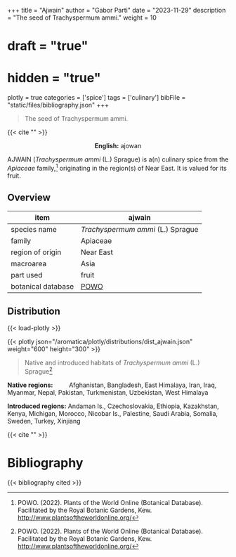+++
title = "Ajwain"
author = "Gabor Parti"
date = "2023-11-29"
description = "The seed of Trachyspermum ammi."
weight = 10
# draft = "true"
# hidden = "true"
plotly = true
categories = ['spice']
tags = ['culinary']
bibFile = "static/files/bibliography.json"
+++

>The seed of Trachyspermum ammi.

{{< cite "" >}}

<center>

**English:** ajowan

</center>

AJWAIN (*Trachyspermum ammi* (L.) Sprague) is a(n) culinary spice from the *Apiaceae* family,[^powo] originating in the region(s) of Near East. It is valued for its fruit.

[^powo]: POWO. (2022). Plants of the World Online (Botanical Database). Facilitated by the Royal Botanic Gardens, Kew. http://www.plantsoftheworldonline.org/

## Overview

|       item       |                       ajwain                      |
|------------------|---------------------------------------------------|
|   species name   |         *Trachyspermum ammi* (L.) Sprague         |
|      family      |                      Apiaceae                     |
| region of origin |                     Near East                     |
|     macroarea    |                        Asia                       |
|     part used    |                       fruit                       |
|botanical database|[POWO](https://powo.science.kew.org/taxon/849765-1)|



## Distribution

{{< load-plotly >}}

{{< plotly json="/aromatica/plotly/distributions/dist_ajwain.json" weight="600" height="300" >}}

>Native and introduced habitats of *Trachyspermum ammi* (L.) Sprague[^powo]

<p style="text-align:left;">

**Native regions:** &ensp; &ensp; &ensp; Afghanistan, Bangladesh, East Himalaya, Iran, Iraq, Myanmar, Nepal, Pakistan, Turkmenistan, Uzbekistan, West Himalaya

**Introduced regions:** Andaman Is., Czechoslovakia, Ethiopia, Kazakhstan, Kenya, Michigan, Morocco, Nicobar Is., Palestine, Saudi Arabia, Somalia, Sweden, Turkey, Xinjiang

</p>

{{< cite "" >}}



# Bibliography

{{< bibliography cited >}}

